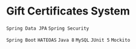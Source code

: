 # Gift Certificates System
`Spring Data JPA` `Spring Security`

`Spring Boot` `HATEOAS` `Java 8` `MySQL` `JUnit 5` `Mockito`